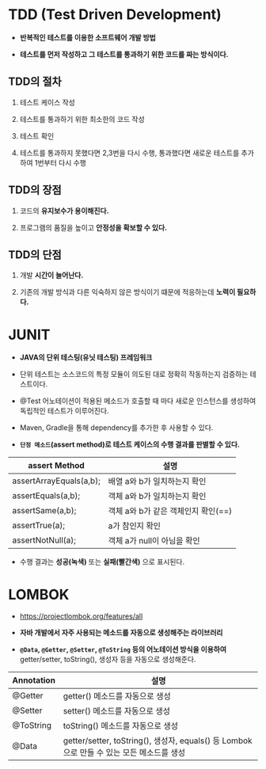 # TDD (Test Driven Development)
- __반복적인 테스트를 이용한 소프트웨어 개발 방법__

- __테스트를 먼저 작성하고 그 테스트를 통과하기 위한 코드를 짜는 방식이다.__

## TDD의 절차

1. 테스트 케이스 작성

2. 테스트를 통과하기 위한 최소한의 코드 작성

3. 테스트 확인

4. 테스트를 통과하지 못했다면 2,3번을 다시 수행, 통과했다면 새로운 테스트를 추가하여 1번부터 다시 수행

## TDD의 장점

1. 코드의 __유지보수가 용이해진다.__

2. 프로그램의 품질을 높이고 __안정성을 확보할 수 있다.__

## TDD의 단점

1. 개발 __시간이 늘어난다.__

2. 기존의 개발 방식과 다른 익숙하지 않은 방식이기 떄문에 적응하는데 __노력이 필요하다.__

# JUNIT

- __JAVA의 단위 테스팅(유닛 테스팅) 프레임워크__

- 단위 테스트는 소스코드의 특정 모듈이 의도된 대로 정확히 작동하는지 검증하는 테스트이다.

- @Test 어노테이션이 적용된 메소드가 호출할 때 마다 새로운 인스턴스를 생성하여 독립적인 테스트가 이루어진다.

- Maven, Gradle을 통해 dependency를 추가한 후 사용할 수 있다.

- __`단정 메소드`(assert method)로 테스트 케이스의 수행 결과를 판별할 수 있다.__

| assert Method           | 설명                                |
|-------------------------|-------------------------------------|
| assertArrayEquals(a,b); | 배열 a와 b가 일치하는지 확인        |
| assertEquals(a,b);      | 객체 a와 b가 일치하는지 확인        |
| assertSame(a,b);        | 객체 a와 b가 같은 객체인지 확인(==) |
| assertTrue(a);          | a가 참인지 확인                     |
| assertNotNull(a);       | 객체 a가 null이 아님을 확인         |

- 수행 결과는 __성공(녹색)__ 또는 __실패(빨간색)__ 으로 표시된다.

# LOMBOK
- https://projectlombok.org/features/all

- __자바 개발에서 자주 사용되는 메소드를 자동으로 생성해주는 라이브러리__

- __`@Data`, `@Getter`, `@Setter`, `@ToString` 등의 어노테이션 방식을 이용하여__ getter/setter, toString(), 생성자 등을 자동으로 생성해준다.

| Annotation | 설명                                                                                      |
|------------|-------------------------------------------------------------------------------------------|
| @Getter    | getter() 메소드를 자동으로 생성                                                           |
| @Setter    | setter() 메소드를 자동으로 생성                                                           |
| @ToString  | toString() 메소드를 자동으로 생성                                                         |
| @Data      | getter/setter, toString(), 생성자, equals() 등 Lombok으로 만들 수 있는 모든 메소드를 생성 |